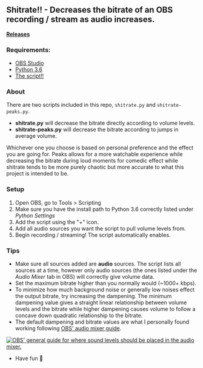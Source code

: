 ## Shitrate!! - Decreases the bitrate of an OBS recording / stream as audio increases.

[**Releases**](https://github.com/satasatalight/obs-shitrate/releases "Releases")

### Requirements:

- [OBS Studio](https://obsproject.com/ "OBS Studio")
- [Python 3.6](https://www.python.org/downloads/release/python-368/ "Python 3.6")
- [The script!!](https://github.com/satasatalight/obs-shitrate/releases "The script!!")

### About

There are two scripts included in this repo, `shitrate.py` and `shitrate-peaks.py`.
- **shitrate.py** will decrease the bitrate directly according to volume levels.
- **shitrate-peaks.py** will decrease the bitrate according to jumps in average volume.

Whichever one you choose is based on personal preference and the effect you are going for. Peaks allows for a more watchable experience while decreasing the bitrate during loud moments for comedic effect while shitrate tends to be more purely chaotic but more accurate to what this project is intended to be.

### Setup

1. Open OBS, go to Tools > Scripting
2. Make sure you have the install path to Python 3.6 correctly listed under *Python Settings*
3. Add the script using the "+" icon.
4. Add all audio sources you want the script to pull volume levels from.
5. Begin recording / streaming! The script automatically enables.

### Tips

- Make sure all sources added are **audio** sources. The script lists all sources at a time, however only audio sources (the ones listed under the *Audio Mixer* tab in OBS) will correctly give volume data.
- Set the maximum bitrate higher than you normally would (~1000+ kbps).
- To minimize how much background noise or generally low noises effect the output bitrate, try increasing the dampening. The minimum dampening value gives a straight linear relationship between volume levels and the bitrate while higher dampening causes volume to follow a concave down quadratic relationship to the bitrate. 
- The default dampening and bitrate values are what I personally found working following [OBS' audio mixer guide](https://obsproject.com/kb/audio-mixer-guide "OBS' audio mixer guide"). 

[![OBS' general guide for where sound levels should be placed in the audio mixer.](https://obsproject.com/media/pages/kb/audio-mixer-guide/635d30015f-1644751140/ecyfthu-1.png "OBS' general guide for where sound levels should be placed in the audio mixer.")](https://obsproject.com/kb/audio-mixer-guide "OBS' general guide for where sound levels should be placed in the audio mixer.")

- Have fun 🙂